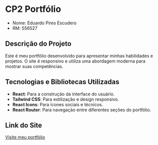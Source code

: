 # CP2 Portfólio
- Nome: Eduardo Pires Escudero
- RM: 556527

## Descrição do Projeto
Este é meu portfólio desenvolvido para apresentar minhas habilidades e projetos. O site é responsivo e utiliza uma abordagem moderna para mostrar suas competências.

## Tecnologias e Bibliotecas Utilizadas
- **React**: Para a construção da interface do usuário.
- **Tailwind CSS**: Para estilização e design responsivo.
- **React Icons**: Para ícones sociais e técnicos.
- **React Router**: Para navegação entre diferentes seções do portfólio.

## Link do Site
[Visite meu portfólio](https://eduardo-portfolio-cp2.vercel.app/)
